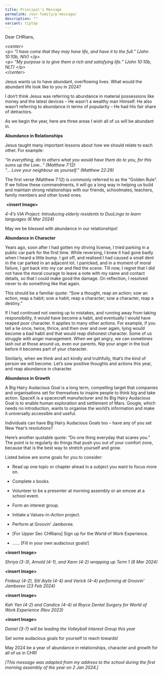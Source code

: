```yaml
---
title: Principal's Message
permalink: /our-family/p-message/
description: ""
variant: tiptap
---
```

<p>Dear CHRians,</p>
<p><em>&lt;center&gt;</em>
<br><em>&lt;p&gt; “I have come that they may have life, and have it to the full.” (John 10:10b, NIV)</em> &lt;/p&gt;
<br><em>&lt;p&gt; “My purpose is to give them a rich and satisfying life.” (John 10:10b, NLT) </em>&lt;/p&gt;
<br><em>&lt;/center&gt;</em>
</p>
<p>Jesus wants us to have abundant, overflowing lives. What would the abundant
life look like to you in 2024?</p>
<p>I don’t think Jesus was referring to abundance in material possessions
like money and the latest devices – He wasn’t a wealthy man Himself. He
also wasn’t referring to abundance in terms of popularity – He had His
fair share of detractors.</p>
<p>As we begin the year, here are three areas I wish all of us will be abundant
in.</p>
<p></p>
<p><strong>Abundance in Relationships</strong>
</p>
<p></p>
<p>Jesus taught many important lessons about how we should relate to each
other. For example:</p>
<p><em>“In everything, do to others what you would have them do to you, for this sums up the Law...” (Matthew 7:12)</em> 
<br><em>“… Love your neighbour as yourself.” (Matthew 22:29)</em>
</p>
<p></p>
<p>The first verse (Matthew 7:12) is commonly referred to as the “Golden
Rule”. If we follow these commandments, it will go a long way in helping
us build and maintain strong relationships with our friends, schoolmates,
teachers, family members and other loved ones.</p>
<p>&nbsp;<strong>&lt;insert Image&gt;</strong>
</p>
<p><em>4-4’s VIA Project: Introducing elderly residents to DuoLingo to learn languages (6 Mar 2024)</em>
</p>
<p>May we be blessed with abundance in our relationships!</p>
<p></p>
<p><strong>Abundance in Character</strong>
</p>
<p>Years ago, soon after I had gotten my driving license, I tried parking
in a public car park for the first time. While reversing, I knew it had
gone badly when I heard a little bump. I got off, and realised I had caused
a small dent in the car parked in an adjacent lot. I panicked, and in a
moment of moral failure, I got back into my car and fled the scene. Till
now, I regret that I did not have the moral courage to leave a note with
my name and contact details, so that I could make good the damage. On reflection,
I resolved never to do something like that again.</p>
<p>This should be a familiar quote: “Sow a thought, reap an action; sow an
action, reap a habit; sow a habit, reap a character; sow a character, reap
a destiny.”</p>
<p>If I had continued not owning up to mistakes, and running away from taking
responsibility, it would have become a habit, and eventually I would have
reaped poor character. It applies to many other actions. For example, if
you tell a lie once, twice, thrice, and then over and over again, lying
would become a bad habit and that would reap dishonest character. Some
of us struggle with anger management. When we get angry, we can sometimes
lash out at those around us, even our parents. Nip your anger in the bud
before it becomes part of your character.</p>
<p>Similarly, when we think and act kindly and truthfully, that’s the kind
of person we will become. Let’s sow positive thoughts and actions this
year, and reap abundance in character.</p>
<p></p>
<p><strong>Abundance in Growth</strong>
</p>
<p></p>
<p>A Big Hairy Audacious Goal is a long term, compelling target that companies
and organisations set for themselves to inspire people to think big and
take action. SpaceX is a spacecraft manufacturer and its Big Hairy Audacious
Goal is to enable human exploration and settlement of Mars. Google, which
needs no introduction, wants to organise the world’s information and make
it universally accessible and useful.</p>
<p></p>
<p>Individuals can have Big Hairy Audacious Goals too – have any of you set
New Year’s resolutions?</p>
<p></p>
<p>Here’s another quotable quote: “Do one thing everyday that scares you.”
The point is to regularly do things that push you out of your comfort zone,
because that is the best way to stretch yourself and grow.</p>
<p>Listed below are some goals for you to consider:</p>
<ul data-tight="true" class="tight">
<li>
<p>Read up one topic or chapter ahead in a subject you want to focus more
on.</p>
</li>
<li>
<p>Complete <em>x</em> books.</p>
</li>
<li>
<p>Volunteer to be a presenter at morning assembly or an emcee at a school
event.</p>
</li>
<li>
<p>Form an interest group.</p>
</li>
<li>
<p>Initiate a Values-in-Action project.</p>
</li>
<li>
<p>Perform at Groovin’ Jamboree.</p>
</li>
<li>
<p>[For Upper Sec CHRians] Sign up for the World of Work Experience.</p>
</li>
<li>
<p>…… [Fill in your own audacious goals!]</p>
</li>
</ul>
<p></p>
<p><strong>&lt;insert Image&gt;</strong>
</p>
<p><em>Shriya (3-3), Arnold (4-1), and Xann (4-2) wrapping up Term 1 (8 Mar 2024)</em>
</p>
<p><strong>&lt;insert Image&gt;</strong>
</p>
<p><em>Firdauz (4-2), Siti Aiyla (4-4) and Varick (4-4) performing at Groovin’ Jamboree (23 Feb 2024)</em>
</p>
<p><strong>&lt;insert Image&gt;</strong>
</p>
<p><em>Kah Yan (4-2) and Candice (4-4) at Royce Dental Surgery for World of Work Experience (Nov 2023)</em>
</p>
<p><strong>&lt;insert Image&gt;</strong>
</p>
<p><em>Daniel (3-7) will be leading the Volleyball Interest Group this year</em>
</p>
<p></p>
<p>Set some audacious goals for yourself to reach towards!</p>
<p></p>
<p>May 2024 be a year of abundance in relationships, character and growth
for all of us in CHR!</p>
<p></p>
<p><em>[This message was adapted from my address to the school during the first morning assembly of the year on 2 Jan 2024.]</em>
</p>